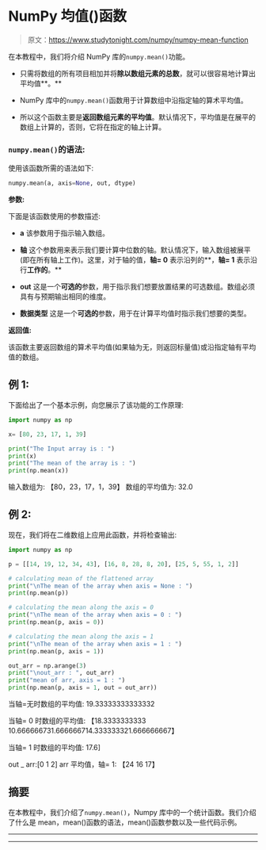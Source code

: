 # NumPy 均值()函数

> 原文：<https://www.studytonight.com/numpy/numpy-mean-function>

在本教程中，我们将介绍 NumPy 库的`numpy.mean()`功能。

*   只需将数组的所有项目相加并将**除以数组元素的总数**，就可以很容易地计算出平均值**。**

*   NumPy 库中的`numpy.mean()`函数用于计算数组中沿指定轴的算术平均值。

*   所以这个函数主要是**返回数组元素的平均值**。默认情况下，平均值是在展平的数组上计算的，否则，它将在指定的轴上计算。

### `numpy.mean()`的语法:

使用该函数所需的语法如下:

```py
numpy.mean(a, axis=None, out, dtype) 
```

**参数:**

下面是该函数使用的参数描述:

*   **a**
    该参数用于指示输入数组。

*   **轴**
    这个参数用来表示我们要计算中位数的轴。默认情况下，输入数组被展平(即在所有轴上工作)。这里，对于轴的值，**轴= 0** 表示沿列的**，**轴= 1** 表示沿行**工作的**。**

*   **out**
    这是一个**可选的**参数，用于指示我们想要放置结果的可选数组。数组必须具有与预期输出相同的维度。

*   **数据类型**
    这是一个**可选的**参数，用于在计算平均值时指示我们想要的类型。

**返回值:**

该函数主要返回数组的算术平均值(如果轴为无，则返回标量值)或沿指定轴有平均值的数组。

## 例 1:

下面给出了一个基本示例，向您展示了该功能的工作原理:

```py
import numpy as np 

x= [80, 23, 17, 1, 39] 

print("The Input array is : ")
print(x) 
print("The mean of the array is : ")
print(np.mean(x)) 
```

输入数组为:
【80，23，17，1，39】
数组的平均值为:
32.0

## 例 2:

现在，我们将在二维数组上应用此函数，并将检查输出:

```py
import numpy as np 

p = [[14, 19, 12, 34, 43], [16, 8, 28, 8, 20], [25, 5, 55, 1, 2]] 

# calculating mean of the flattened array 
print("\nThe mean of the array when axis = None : ")
print(np.mean(p)) 

# calculating the mean along the axis = 0 
print("\nThe mean of the array when axis = 0 : ")
print(np.mean(p, axis = 0)) 

# calculating the mean along the axis = 1 
print("\nThe mean of the array when axis = 1 : ")
print(np.mean(p, axis = 1)) 

out_arr = np.arange(3) 
print("\nout_arr : ", out_arr) 
print("mean of arr, axis = 1 : ")
print(np.mean(p, axis = 1, out = out_arr)) 
```

当轴=无时数组的平均值:
19.33333333333332

当轴= 0 时数组的平均值:
【18.3333333333 10.666666731.666666714.333333321.666666667】

当轴= 1 时数组的平均值:
17.6]

out _ arr:[0 1 2]
arr 平均值，轴= 1:
【24 16 17】

## 摘要

在本教程中，我们介绍了`numpy.mean()`，Numpy 库中的一个统计函数。我们介绍了什么是 mean，mean()函数的语法，mean()函数参数以及一些代码示例。

* * *

* * *